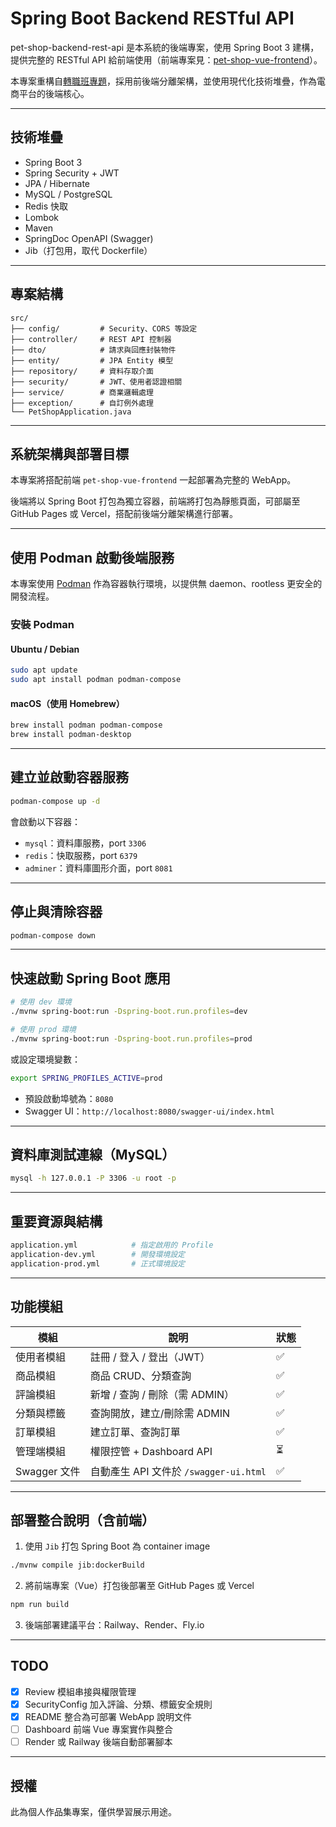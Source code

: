 # Spring Boot Backend RESTful API

pet-shop-backend-rest-api 是本系統的後端專案，使用 Spring Boot 3 建構，提供完整的 RESTful API 給前端使用（前端專案見：[pet-shop-vue-frontend](https://github.com/lichenghsu/pet-shop-vue-frontend)）。

本專案重構自[轉職班專題](https://github.com/lichenghsu/CGA104G1-pet-shop)，採用前後端分離架構，並使用現代化技術堆疊，作為電商平台的後端核心。

---

## 技術堆疊

* Spring Boot 3
* Spring Security + JWT
* JPA / Hibernate
* MySQL / PostgreSQL
* Redis 快取
* Lombok
* Maven
* SpringDoc OpenAPI (Swagger)
* Jib（打包用，取代 Dockerfile）

---

## 專案結構

```text
src/
├── config/         # Security、CORS 等設定
├── controller/     # REST API 控制器
├── dto/            # 請求與回應封裝物件
├── entity/         # JPA Entity 模型
├── repository/     # 資料存取介面
├── security/       # JWT、使用者認證相關
├── service/        # 商業邏輯處理
├── exception/      # 自訂例外處理
└── PetShopApplication.java
```

---

## 系統架構與部署目標

本專案將搭配前端 `pet-shop-vue-frontend` 一起部署為完整的 WebApp。

後端將以 Spring Boot 打包為獨立容器，前端將打包為靜態頁面，可部屬至 GitHub Pages 或 Vercel，搭配前後端分離架構進行部署。

---

## 使用 Podman 啟動後端服務

本專案使用 [Podman](https://podman.io/) 作為容器執行環境，以提供無 daemon、rootless 更安全的開發流程。

### 安裝 Podman

#### Ubuntu / Debian

```bash
sudo apt update
sudo apt install podman podman-compose
```

#### macOS（使用 Homebrew）

```bash
brew install podman podman-compose
brew install podman-desktop
```

---

## 建立並啟動容器服務

```bash
podman-compose up -d
```

會啟動以下容器：

* `mysql`：資料庫服務，port `3306`
* `redis`：快取服務，port `6379`
* `adminer`：資料庫圖形介面，port `8081`

---

## 停止與清除容器

```bash
podman-compose down
```

---

## 快速啟動 Spring Boot 應用

```bash
# 使用 dev 環境
./mvnw spring-boot:run -Dspring-boot.run.profiles=dev
```

```bash
# 使用 prod 環境
./mvnw spring-boot:run -Dspring-boot.run.profiles=prod
```

或設定環境變數：

```bash
export SPRING_PROFILES_ACTIVE=prod
```

* 預設啟動埠號為：`8080`
* Swagger UI：`http://localhost:8080/swagger-ui/index.html`

---

## 資料庫測試連線（MySQL）

```bash
mysql -h 127.0.0.1 -P 3306 -u root -p
```

---

## 重要資源與結構

```bash
application.yml            # 指定啟用的 Profile
application-dev.yml        # 開發環境設定
application-prod.yml       # 正式環境設定
```

---

## 功能模組

| 模組         | 說明                              | 狀態 |
| ---------- | ------------------------------- | -- |
| 使用者模組      | 註冊 / 登入 / 登出（JWT）               | ✅  |
| 商品模組       | 商品 CRUD、分類查詢                    | ✅  |
| 評論模組       | 新增 / 查詢 / 刪除（需 ADMIN）           | ✅  |
| 分類與標籤      | 查詢開放，建立/刪除需 ADMIN               | ✅  |
| 訂單模組       | 建立訂單、查詢訂單                       | ✅  |
| 管理端模組      | 權限控管 + Dashboard API            | ⏳  |
| Swagger 文件 | 自動產生 API 文件於 `/swagger-ui.html` | ✅  |

---

## 部署整合說明（含前端）

1. 使用 `Jib` 打包 Spring Boot 為 container image

```bash
./mvnw compile jib:dockerBuild
```

2. 將前端專案（Vue）打包後部署至 GitHub Pages 或 Vercel

```bash
npm run build
```

3. 後端部署建議平台：Railway、Render、Fly.io

---

## TODO

* [x] Review 模組串接與權限管理
* [x] SecurityConfig 加入評論、分類、標籤安全規則
* [x] README 整合為可部署 WebApp 說明文件
* [ ] Dashboard 前端 Vue 專案實作與整合
* [ ] Render 或 Railway 後端自動部署腳本

---

## 授權

此為個人作品集專案，僅供學習展示用途。
